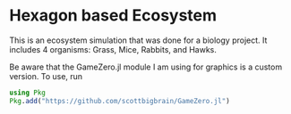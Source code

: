 # Hexagon based Ecosystem
This is an ecosystem simulation that was done for a biology project. It includes 4 organisms: Grass, Mice, Rabbits, and Hawks.

Be aware that the GameZero.jl module I am using for graphics is a custom version. To use, run
```julia
using Pkg
Pkg.add("https://github.com/scottbigbrain/GameZero.jl")
```
